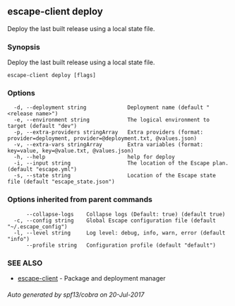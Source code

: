 ## escape-client deploy

Deploy the last built release using a local state file.

### Synopsis


Deploy the last built release using a local state file.

```
escape-client deploy [flags]
```

### Options

```
  -d, --deployment string             Deployment name (default "<release name>")
  -e, --environment string            The logical environment to target (default "dev")
  -p, --extra-providers stringArray   Extra providers (format: provider=deployment, provider=@deployment.txt, @values.json)
  -v, --extra-vars stringArray        Extra variables (format: key=value, key=@value.txt, @values.json)
  -h, --help                          help for deploy
  -i, --input string                  The location of the Escape plan. (default "escape.yml")
  -s, --state string                  Location of the Escape state file (default "escape_state.json")
```

### Options inherited from parent commands

```
      --collapse-logs    Collapse logs (Default: true) (default true)
  -c, --config string    Global Escape configuration file (default "~/.escape_config")
  -l, --level string     Log level: debug, info, warn, error (default "info")
      --profile string   Configuration profile (default "default")
```

### SEE ALSO
* [escape-client](escape-client.md)	 - Package and deployment manager

###### Auto generated by spf13/cobra on 20-Jul-2017
